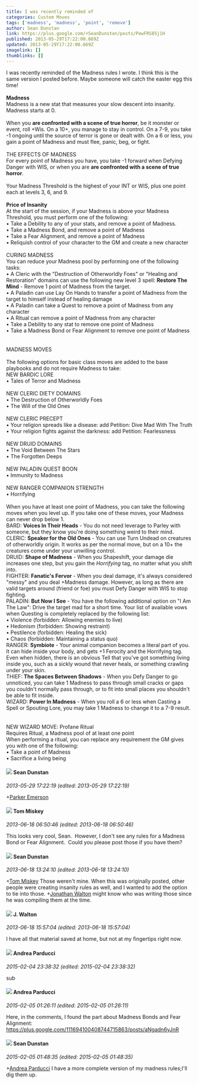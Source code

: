 ```yaml
---
title: I was recently reminded of
categories: Custom Moves
tags: ['madness', 'madness', 'point', 'remove']
author: Sean Dunstan
link: https://plus.google.com/+SeanDunstan/posts/PewFRS85j1H
published: 2013-05-29T17:22:00.669Z
updated: 2013-05-29T17:22:00.669Z
imagelink: []
thumblinks: []
---
```


I was recently reminded of the Madness rules I wrote. I think this is the same version I posted before. Maybe someone will catch the easter egg this time!<br /><br /><b>Madness</b><br />Madness is a new stat that measures your slow descent into insanity. Madness starts at 0.<br /><br />When you <b>are confronted with a scene of true horror</b>, be it monster or event, roll +Wis. On a 10+, you manage to stay in control. On a 7-9, you take -1 ongoing until the source of terror is gone or dealt with. On a 6 or less, you gain a point of Madness and must flee, panic, beg, or fight.<br /><br />THE EFFECTS OF MADNESS<br />For every point of Madness you have, you take -1 forward when Defying Danger with WIS, or when you are <b>are confronted with a scene of true horror</b>.<br /><br />Your Madness Threshold is the highest of your INT or WIS, plus one point each at levels 3, 6, and 9.<br /><br /><b>Price of Insanity</b><br />At the start of the session, if your Madness is above your Madness Threshold, you must perform one of the following:<br />• Take a Debility to any of your stats, and remove a point of Madness.<br />• Take a Madness Bond, and remove a point of Madness<br />• Take a Fear Alignment, and remove a point of Madness<br />• Reliquish control of your character to the GM and create a new character<br /><br />CURING MADNESS<br />You can reduce your Madness pool by performing one of the following tasks:<br />• A Cleric with the &quot;Destruction of Otherworldly Foes&quot; or &quot;Healing and Restoration&quot; domains can use the following new level 3 spell: <b>Restore The Mind</b> - Remove 1 point of Madness from the target.<br />• A Paladin can use Lay On Hands to transfer a point of Madness from the target to himself instead of healing damage<br />• A Paladin can take a Quest to remove a point of Madness from any character<br />• A Ritual can remove a point of Madness from any character<br />• Take a Debility to any stat to remove one point of Madness<br />• Take a Madness Bond or Fear Alignment to remove one point of Madness<br /><br /><br />MADNESS MOVES<br /><br />The following options for basic class moves are added to the base playbooks and do not require Madness to take:<br />NEW BARDIC LORE<br />• Tales of Terror and Madness<br /><br />NEW CLERIC DIETY DOMAINS<br />• The Destruction of Otherworldly Foes<br />• The Will of the Old Ones<br /><br />NEW CLERIC PRECEPT<br />• Your religion spreads like a disease: add Petition: Dive Mad With The Truth<br />• Your religion fights against the darkness: add Petition: Fearlessness<br /><br />NEW DRUID DOMAINS<br />• The Void Between The Stars<br />• The Forgotten Deeps<br /><br />NEW PALADIN QUEST BOON<br />• Immunity to Madness<br /><br />NEW RANGER COMPANION STRENGTH<br />• Horrifying<br /><br />When you have at least one point of Madness, you can take the following moves when you level up. If you take one of these moves, your Madness can never drop below 1.<br />BARD: <b>Voices In Their Heads</b> - You do not need leverage to Parley with someone, but they know you&#39;re doing something weird to their mind.<br />CLERIC: <b>Speaker for the Old Ones</b> - You can use Turn Undead on creatures of otherworldly origin. It works as per the normal move, but on a 10+ the creatures come under your unwilling control.<br />DRUID: <b>Shape of Madness</b> - When you Shapeshift, your damage die increases one step, but you gain the <i>Horrifying</i> tag, no matter what you shift into.<br />FIGHTER: <b>Fanatic&#39;s Fervor</b> - When you deal damage, it&#39;s always considered &quot;messy&quot; and you deal +Madness damage. However, as long as there are valid targets around (friend or foe) you must Defy Danger with WIS to stop fighting.<br />PALADIN: <b>But Now I See</b> - You have the following additional option on &quot;I Am The Law&quot;: Drive the target mad for a short time. Your list of available vows when Questing is completely replaced by the following list:<br />• Violence (forbidden: Allowing enemies to live)<br />• Hedonism (forbidden: Showing restraint)<br />• Pestilence (forbidden: Healing the sick)<br />• Chaos (forbidden: Maintaining a status quo)<br />RANGER: <b>Symbiote</b> - Your animal companion becomes a literal part of you. It can hide inside your body, and gets +1 Ferocity and the Horrifying tag. Even when hidden, there is an obvious Tell that you&#39;ve got something living inside you, such as a sickly wound that never heals, or something crawling under your skin.<br />THIEF: <b>The Spaces Between Shadows</b> - When you Defy Danger to go unnoticed, you can take 1 Madness to pass through small cracks or gaps you couldn&#39;t normally pass through, or to fit into small places you shouldn&#39;t be able to fit inside.<br />WIZARD: <b>Power In Madness</b> - When you roll a 6 or less when Casting a Spell or Spouting Lore, you may take 1 Madness to change it to a 7-9 result.<br /><br /><br />NEW WIZARD MOVE: Profane Ritual<br />Requires Ritual, a Madness pool of at least one point<br />When performing a ritual, you can replace any requirement the GM gives you with one of the following:<br />• Take a point of Madness<br />• Sacrifice a living being
<div id='comment z12ogbjpjsu0ufi4b04cgnepql2hvx3bnw40k'>
  <h4><img src='{{site.baseurl}}//images/avatars/109563461718222144273_photo.jpg'> Sean Dunstan</h4>
      <p><cite>2013-05-29 17:22:19 (edited: 2013-05-29 17:22:19)</cite></p>
        <p><span class="proflinkWrapper"><span class="proflinkPrefix">+</span><a class="proflink" href="https://plus.google.com/117869609164816132752" oid="117869609164816132752">Parker Emerson</a></span> </p>
</div>
        

<div id='comment z12ogbjpjsu0ufi4b04cgnepql2hvx3bnw40k'>
  <h4><img src='{{site.baseurl}}//images/avatars/110110374841646652137_photo.jpg'> Tom Miskey</h4>
      <p><cite>2013-06-18 06:50:46 (edited: 2013-06-18 06:50:46)</cite></p>
        <p>This looks very cool, Sean.  However, I don&#39;t see any rules for a Madness Bond or Fear Alignment.  Could you please post those if you have them?</p>
</div>
        

<div id='comment z12ogbjpjsu0ufi4b04cgnepql2hvx3bnw40k'>
  <h4><img src='{{site.baseurl}}//images/avatars/109563461718222144273_photo.jpg'> Sean Dunstan</h4>
      <p><cite>2013-06-18 13:24:10 (edited: 2013-06-18 13:24:10)</cite></p>
        <p><span class="proflinkWrapper"><span class="proflinkPrefix">+</span><a class="proflink" href="https://plus.google.com/110110374841646652137" oid="110110374841646652137">Tom Miskey</a></span> Those weren&#39;t mine. When this was originally posted, other people were creating insanity rules as well, and I wanted to add the option to tie into those. <span class="proflinkWrapper"><span class="proflinkPrefix">+</span><a class="proflink" href="https://plus.google.com/111694100408744715863" oid="111694100408744715863">Jonathan Walton</a></span> might know who was writing those since he was compiling them at the time.</p>
</div>
        

<div id='comment z12ogbjpjsu0ufi4b04cgnepql2hvx3bnw40k'>
  <h4><img src='{{site.baseurl}}//images/avatars/111694100408744715863_photo.jpg'> J. Walton</h4>
      <p><cite>2013-06-18 15:57:04 (edited: 2013-06-18 15:57:04)</cite></p>
        <p>I have all that material saved at home, but not at my fingertips right now.</p>
</div>
        

<div id='comment z12ogbjpjsu0ufi4b04cgnepql2hvx3bnw40k'>
  <h4><img src='{{site.baseurl}}//images/avatars/101076298485951808085_photo.jpg'> Andrea Parducci</h4>
      <p><cite>2015-02-04 23:38:32 (edited: 2015-02-04 23:38:32)</cite></p>
        <p>sub</p>
</div>
        

<div id='comment z12ogbjpjsu0ufi4b04cgnepql2hvx3bnw40k'>
  <h4><img src='{{site.baseurl}}//images/avatars/101076298485951808085_photo.jpg'> Andrea Parducci</h4>
      <p><cite>2015-02-05 01:26:11 (edited: 2015-02-05 01:26:11)</cite></p>
        <p>Here, in the comments, I found the part about Madness Bonds and Fear Alignment:<br /><a href="https://plus.google.com/111694100408744715863/posts/aNgadn6yJnR" class="ot-anchor">https://plus.google.com/111694100408744715863/posts/aNgadn6yJnR</a></p>
</div>
        

<div id='comment z12ogbjpjsu0ufi4b04cgnepql2hvx3bnw40k'>
  <h4><img src='{{site.baseurl}}//images/avatars/109563461718222144273_photo.jpg'> Sean Dunstan</h4>
      <p><cite>2015-02-05 01:48:35 (edited: 2015-02-05 01:48:35)</cite></p>
        <p><span class="proflinkWrapper"><span class="proflinkPrefix">+</span><a class="proflink" href="https://plus.google.com/101076298485951808085" oid="101076298485951808085">Andrea Parducci</a></span> I have a more complete version of my madness rules;I&#39;ll dig them up.</p>
</div>
        